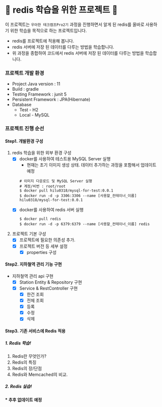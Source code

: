 # 📀 redis 학습을 위한 프로젝트 📀

이 프로젝트는 `우아한 테크캠프Pro2기` 과정을 진행하면서 알게 된 redis를 올바로 사용하기 위한 학습을 목적으로 하는 프로젝트입니다.

- redis를 프로젝트에 적용해 봅니다.
- redis 서버에 저장 된 데이터를 다루는 방법을 학습합니다.
- 위 과정을 종합하여 코드에서 redis 서버에 저장 된 데이터를 다루는 방법을 학습합니다.

### 프로젝트 개발 환경

- Project Java version : 11
- Build : gradle
- Testing Framework : junit 5
- Persistent Framework : JPA(Hibernate)
- Database
    + Test - H2
    + Local - MySQL

### 프로젝트 진행 순선

#### Step1. 개발환경 구성

1. redis 학습을 위한 외부 환경 구성
    - [X] docker를 사용하여 테스트용 MySQL Server 실행
        + 현재는 초기 이미지 생성 상태. 데이터 추가하는 과정을 포함해서 업데이트 예정
        ```shell
        # 이미지 다운로드 및 MySQL Server 실행
        # 계정/비번 : root/root
        $ docker pull hilu0318/mysql-for-test:0.0.1
        $ docker run -d -p 3306:3306 --name [사용할_컨테이너_이름] hilu0318/mysql-for-test:0.0.1
        ```
    - [X] docker를 사용하여 redis 서버 실행
        ```shell
        $ docker pull redis
        $ docker run -d -p 6379:6379 --name [사용할_컨테이너_이름] redis
        ```

2. 프로젝트 기본 구성
    - [X] 프로젝트에 필요한 의존성 추가.
    - [X] 프로젝트 버전 등 세부 설정
        - [X] properties 구성

#### Step2. 지하철역 관리 기능 구현

- 지하철역 관리 api 구현
    + [X] Station Entity & Repository 구현
    + [X] Service & RestController 구현
        * [X] 한건 조회
        * [X] 전체 조회
        * [X] 등록
        * [X] 수정
        * [X] 삭제

#### Step3. 기존 서비스에 Redis 적용
##### 1. Redis 학습!
1. Redis란 무엇인가?
2. Redis의 특징
3. Redis의 장/단점
4. Redis와 Memcached의 비교.

##### 2. Redis 실습!
    
#### * 추후 없데이트 예정
